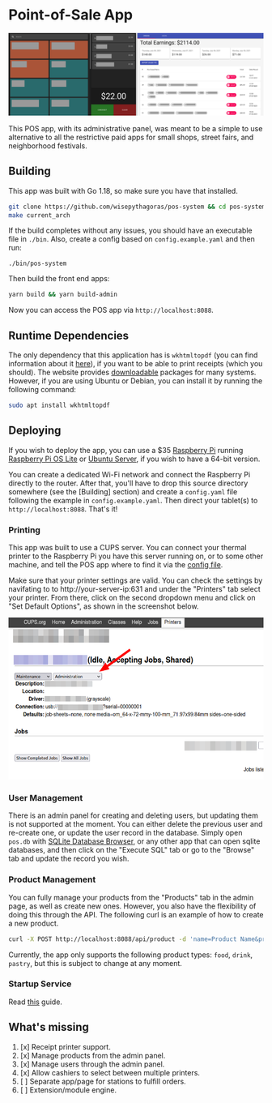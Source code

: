 # Point-of-Sale App

![Point of sale app screenshot](docs/screenshot.png)

This POS app, with its administrative panel, was meant to be a simple to use alternative to all the restrictive paid apps for small shops, street fairs, and neighborhood festivals.

## Building

This app was built with Go 1.18, so make sure you have that installed.

``` sh
git clone https://github.com/wisepythagoras/pos-system && cd pos-system
make current_arch
```

If the build completes without any issues, you should have an executable file in `./bin`. Also, create a config based on `config.example.yaml` and then run:

```
./bin/pos-system
```

Then build the front end apps:

``` sh
yarn build && yarn build-admin
```

Now you can access the POS app via `http://localhost:8088`.

## Runtime Dependencies

The only dependency that this application has is `wkhtmltopdf` (you can find information about it [here](https://wkhtmltopdf.org/)), if you want to be able to print receipts (which you should). The website provides [downloadable](https://wkhtmltopdf.org/downloads.html) packages for many systems. However, if you are using Ubuntu or Debian, you can install it by running the following command:

``` sh
sudo apt install wkhtmltopdf
```

## Deploying

If you wish to deploy the app, you can use a $35 [Raspberry Pi](https://www.raspberrypi.org/products/raspberry-pi-4-model-b/) running [Raspberry Pi OS Lite](https://www.raspberrypi.org/software/operating-systems/#raspberry-pi-os-32-bit) or [Ubuntu Server](https://ubuntu.com/download/raspberry-pi), if you wish to have a 64-bit version.

You can create a dedicated Wi-Fi network and connect the Raspberry Pi directly to the router. After that, you'll have to drop this source directory somewhere (see the [Building] section) and create a `config.yaml` file following the example in `config.example.yaml`. Then direct your tablet(s) to `http://localhost:8088`. That's it!

### Printing

This app was built to use a CUPS server. You can connect your thermal printer to the Raspberry Pi you have this server running on, or to some other machine, and tell the POS app where to find it via the [config file](https://github.com/wisepythagoras/pos-system/blob/main/config.example.yaml#L27-L33).

Make sure that your printer settings are valid. You can check the settings by navifating to to http://your-server-ip:631 and under the "Printers" tab select your printer. From there, click on the second dropdown menu and click on "Set Default Options", as shown in the screenshot below.

<p align="center">
    <img src="docs/cups-1.png" alt="CUPS screenshot" height="320"/>
</p>

### User Management

There is an admin panel for creating and deleting users, but updating them is not supported at the moment. You can either delete the previous user and re-create one, or update the user record in the database. Simply open `pos.db` with [SQLite Database Browser](https://sqlitebrowser.org/), or any other app that can open sqlite databases, and then click on the "Execute SQL" tab or go to the "Browse" tab and update the record you wish.

### Product Management

You can fully manage your products from the "Products" tab in the admin page, as well as create new ones. However, you also have the flexibility of doing this through the API. The following curl is an example of how to create a new product.

``` sh
curl -X POST http://localhost:8088/api/product -d 'name=Product Name&price=$9.99&type=food' -H 'x-auth-token: YOUR_ADMIN_AUTH_TOKEN'
```

Currently, the app only supports the following product types: `food`, `drink`, `pastry`, but this is subject to change at any moment.

### Startup Service

Read [this](/startup/README.md) guide.

## What's missing

1. [x] Receipt printer support.
2. [x] Manage products from the admin panel.
3. [x] Manage users through the admin panel.
4. [x] Allow cashiers to select between multiple printers.
5. [ ] Separate app/page for stations to fulfill orders.
6. [ ] Extension/module engine.
